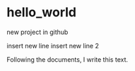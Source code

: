 # hello_world
new project in github


insert new line
insert new line 2

Following the documents, I write this text.
